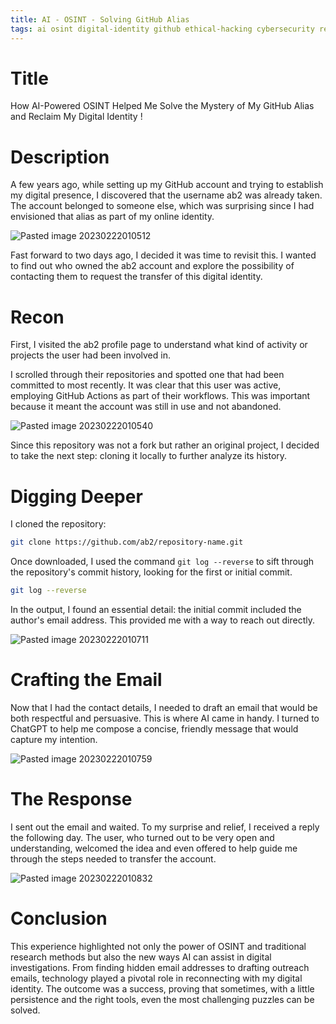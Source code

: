 ```yaml
---
title: AI - OSINT - Solving GitHub Alias
tags: ai osint digital-identity github ethical-hacking cybersecurity recon social-engineering reconnaissance cyber-investigation opensource-intelligence
---
```


# Title

How AI-Powered OSINT Helped Me Solve the Mystery of My GitHub Alias and Reclaim My Digital Identity !

# Description

A few years ago, while setting up my GitHub account and trying to establish my digital presence, I discovered that the username ab2 was already taken. The account belonged to someone else, which was surprising since I had envisioned that alias as part of my online identity.

![Pasted image 20230222010512](https://github.com/user-attachments/assets/990ac5dc-1ac2-43d2-9ecc-37f6bddd688f)

Fast forward to two days ago, I decided it was time to revisit this. I wanted to find out who owned the ab2 account and explore the possibility of contacting them to request the transfer of this digital identity.

# Recon

First, I visited the ab2 profile page to understand what kind of activity or projects the user had been involved in.

I scrolled through their repositories and spotted one that had been committed to most recently. It was clear that this user was active, employing GitHub Actions as part of their workflows. This was important because it meant the account was still in use and not abandoned.

![Pasted image 20230222010540](https://github.com/user-attachments/assets/ca7af191-1907-49da-b916-b1b101162767)

Since this repository was not a fork but rather an original project, I decided to take the next step: cloning it locally to further analyze its history.

# Digging Deeper

I cloned the repository:

```bash
git clone https://github.com/ab2/repository-name.git
```

Once downloaded, I used the command `git log --reverse` to sift through the repository's commit history, looking for the first or initial commit.

```bash
git log --reverse
```

In the output, I found an essential detail: the initial commit included the author's email address. This provided me with a way to reach out directly.

![Pasted image 20230222010711](https://github.com/user-attachments/assets/b26b602b-ac7b-40cd-b5d2-c822ab8764ce)


# Crafting the Email

Now that I had the contact details, I needed to draft an email that would be both respectful and persuasive. This is where AI came in handy. I turned to ChatGPT to help me compose a concise, friendly message that would capture my intention.

![Pasted image 20230222010759](https://github.com/user-attachments/assets/93d1692f-6cb7-489d-9496-3fb43268c33f)

# The Response

I sent out the email and waited. To my surprise and relief, I received a reply the following day. The user, who turned out to be very open and understanding, welcomed the idea and even offered to help guide me through the steps needed to transfer the account.

![Pasted image 20230222010832](https://github.com/user-attachments/assets/3c4e82fd-200f-45fa-9df4-254b1674a52f)

# Conclusion

This experience highlighted not only the power of OSINT and traditional research methods but also the new ways AI can assist in digital investigations. From finding hidden email addresses to drafting outreach emails, technology played a pivotal role in reconnecting with my digital identity. The outcome was a success, proving that sometimes, with a little persistence and the right tools, even the most challenging puzzles can be solved.
